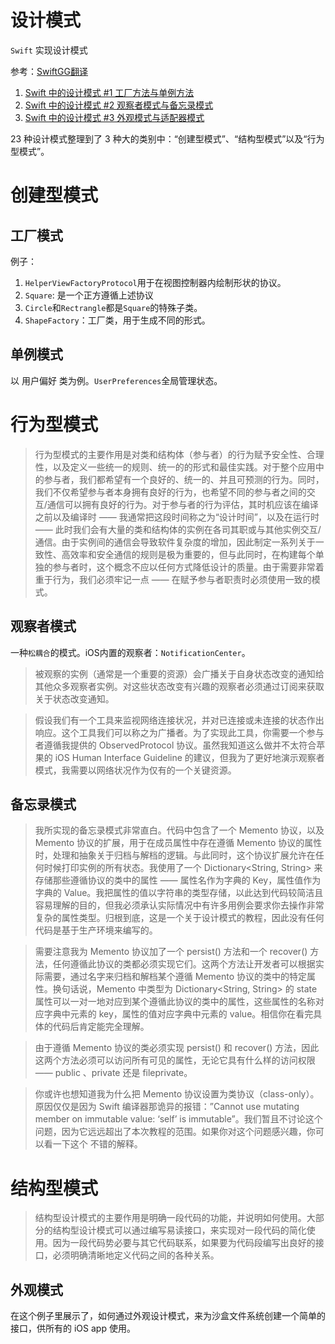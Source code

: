 

#  设计模式

`Swift` 实现设计模式

参考：[SwiftGG翻译](https://swift.gg)

1. [Swift 中的设计模式 #1 工厂方法与单例方法](https://swift.gg/2018/09/10/design-pattern-creational/)
2. [Swift 中的设计模式 #2 观察者模式与备忘录模式](https://swift.gg/2018/11/26/design-pattern-behavorial/)
3. [Swift 中的设计模式 #3 外观模式与适配器模式](https://swift.gg/2018/11/29/design-pattern-structural/)

 23 种设计模式整理到了 3 种大的类别中：“创建型模式”、“结构型模式”以及“行为型模式”。
 
# 创建型模式

## 工厂模式

例子：

1. `HelperViewFactoryProtocol`用于在视图控制器内绘制形状的协议。
2. `Square`: 是一个正方遵循上述协议
3. `Circle`和`Rectrangle`都是`Square`的特殊子类。
4. `ShapeFactory`：工厂类，用于生成不同的形式。

## 单例模式

以 用户偏好 类为例。`UserPreferences`全局管理状态。


# 行为型模式
>  行为型模式的主要作用是对类和结构体（参与者）的行为赋予安全性、合理性，以及定义一些统一的规则、统一的的形式和最佳实践。对于整个应用中的参与者，我们都希望有一个良好的、统一的、并且可预测的行为。同时，我们不仅希望参与者本身拥有良好的行为，也希望不同的参与者之间的交互/通信可以拥有良好的行为。对于参与者的行为评估，其时机应该在编译之前以及编译时 —— 我通常把这段时间称之为“设计时间”，以及在运行时 —— 此时我们会有大量的类和结构体的实例在各司其职或与其他实例交互/通信。由于实例间的通信会导致软件复杂度的增加，因此制定一系列关于一致性、高效率和安全通信的规则是极为重要的，但与此同时，在构建每个单独的参与者时，这个概念不应以任何方式降低设计的质量。由于需要非常着重于行为，我们必须牢记一点 —— 在赋予参与者职责时必须使用一致的模式。

## 观察者模式

一种`松耦合`的模式。iOS内置的观察者：`NotificationCenter`。

> 被观察的实例（通常是一个重要的资源）会广播关于自身状态改变的通知给其他众多观察者实例。对这些状态改变有兴趣的观察者必须通过订阅来获取关于状态改变通知。

> 假设我们有一个工具来监视网络连接状况，并对已连接或未连接的状态作出响应。这个工具我们可以称之为广播者。为了实现此工具，你需要一个参与者遵循我提供的 ObservedProtocol 协议。虽然我知道这么做并不太符合苹果的 iOS Human Interface Guideline 的建议，但我为了更好地演示观察者模式，我需要以网络状况作为仅有的一个关键资源。

## 备忘录模式

> 我所实现的备忘录模式非常直白。代码中包含了一个 Memento 协议，以及 Memento 协议的扩展，用于在成员属性中存在遵循 Memento 协议的属性时，处理和抽象关于归档与解档的逻辑。与此同时，这个协议扩展允许在任何时候打印实例的所有状态。我使用了一个 Dictionary<String, String> 来存储那些遵循协议的类中的属性 —— 属性名作为字典的 Key，属性值作为字典的 Value。我把属性的值以字符串的类型存储，以此达到代码较简洁且容易理解的目的，但我必须承认实际情况中有许多用例会要求你去操作非常复杂的属性类型。归根到底，这是一个关于设计模式的教程，因此没有任何代码是基于生产环境来编写的。

>需要注意我为 Memento 协议加了一个 persist() 方法和一个 recover() 方法，任何遵循此协议的类都必须实现它们。这两个方法让开发者可以根据实际需要，通过名字来归档和解档某个遵循 Memento 协议的类中的特定属性。换句话说，Memento 中类型为 Dictionary<String, String> 的 state 属性可以一对一地对应到某个遵循此协议的类中的属性，这些属性的名称对应字典中元素的 key，属性的值对应字典中元素的 value。相信你在看完具体的代码后肯定能完全理解。

>由于遵循 Memento 协议的类必须实现 persist() 和 recover() 方法，因此这两个方法必须可以访问所有可见的属性，无论它具有什么样的访问权限 —— public 、private 还是 fileprivate。

>你或许也想知道我为什么把 Memento 协议设置为类协议（class-only）。原因仅仅是因为 Swift 编译器那诡异的报错：”Cannot use mutating member on immutable value: ‘self’ is immutable”。我们暂且不讨论这个问题，因为它远远超出了本次教程的范围。如果你对这个问题感兴趣，你可以看一下这个 不错的解释。

# 结构型模式

>结构型设计模式的主要作用是明确一段代码的功能，并说明如何使用。大部分的结构型设计模式可以通过编写易读接口，来实现对一段代码的简化使用。因为一段代码势必要与其它代码联系，如果要为代码段编写出良好的接口，必须明确清晰地定义代码之间的各种关系。

## 外观模式

在这个例子里展示了，如何通过外观设计模式，来为沙盒文件系统创建一个简单的接口，供所有的 iOS app 使用。

## 


